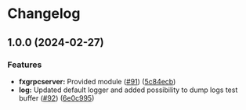 # Changelog

## 1.0.0 (2024-02-27)


### Features

* **fxgrpcserver:** Provided module ([#91](https://github.com/ankorstore/yokai/issues/91)) ([5c84ecb](https://github.com/ankorstore/yokai/commit/5c84ecbc5970dda3f702af7ed15622296fa4ea22))
* **log:** Updated default logger and added possibility to dump logs test buffer ([#92](https://github.com/ankorstore/yokai/issues/92)) ([6e0c995](https://github.com/ankorstore/yokai/commit/6e0c9957095d3bc8d3ca77b610e472d4a0f238f0))
